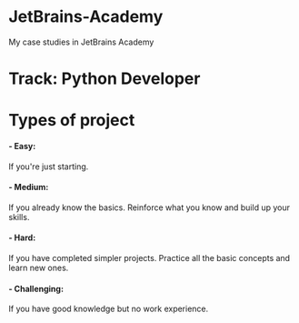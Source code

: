 # JetBrains-Academy
  My case studies in JetBrains Academy
# Track: Python Developer


# Types of project
#### - Easy:
  If you're just starting.
#### - Medium:
  If you already know the basics. Reinforce what you know and build up your skills.
#### - Hard:
  If you have completed simpler projects. Practice all the basic concepts and learn new ones.
#### - Challenging:
  If you have good knowledge but no work experience.
